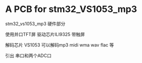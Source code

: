 # A PCB for stm32_VS1053_mp3

stm32_vs1053_mp3 硬件部分

使用并口TFT屏 驱动芯片ILI9325 带触屏

解码芯片 VS1053 可以解码mp3 midi wma wav flac 等

引出 串口和两个ADC口
